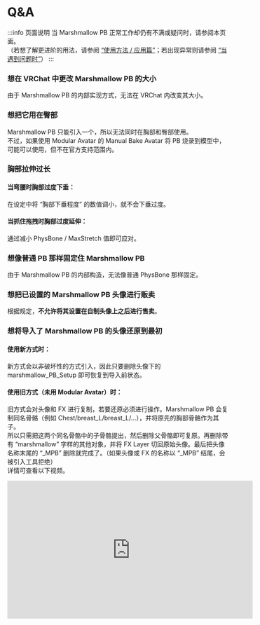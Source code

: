 
# Q&A

:::info 页面说明
当 Marshmallow PB 正常工作却仍有不满或疑问时，请参阅本页面。  
（若想了解更进阶的用法，请参阅 [“使用方法 / 应用篇”](https://wataame89.github.io/documents-wataameya/marshmallowPB/howtouse/addition)；若出现异常则请参阅 [“当遇到问题时”](https://wataame89.github.io/documents-wataameya/marshmallowPB/howtouse/addition)）
:::

### 想在 VRChat 中更改 Marshmallow PB 的大小

由于 Marshmallow PB 的内部实现方式，无法在 VRChat 内改变其大小。

### 想把它用在臀部

Marshmallow PB 只能引入一个，所以无法同时在胸部和臀部使用。  
不过，如果使用 Modular Avatar 的 Manual Bake Avatar 将 PB 烧录到模型中，可能可以使用，但不在官方支持范围内。

### 胸部拉伸过长

#### 当弯腰时胸部过度下垂：

在设定中将 “胸部下垂程度” 的数值调小，就不会下垂过度。

#### 当抓住拖拽时胸部过度延伸：

通过减小 PhysBone / MaxStretch 值即可应对。

### 想像普通 PB 那样固定住 Marshmallow PB

由于 Marshmallow PB 的内部构造，无法像普通 PhysBone 那样固定。

### 想把已设置的 Marshmallow PB 头像进行贩卖

根据规定，**不允许将其设置在自制头像上之后进行售卖**。

### 想将导入了 Marshmallow PB 的头像还原到最初

#### 使用新方式时：

新方式会以非破坏性的方式引入，因此只要删除头像下的 marshmallow_PB_Setup 即可恢复到导入前状态。

#### 使用旧方式（未用 Modular Avatar）时：

旧方式会对头像和 FX 进行复制，若要还原必须进行操作。Marshmallow PB 会复制同名骨骼（例如 Chest/breast_L/breast_L/…），并将原先的胸部骨骼作为其子。  
所以只需把这两个同名骨骼中的子骨骼提出，然后删除父骨骼即可复原。再删除带有 “marshmallow” 字样的其他对象，并将 FX Layer 切回原始头像。最后把头像名称末尾的 “\_MPB” 删除就完成了。（如果头像或 FX 的名称以 “\_MPB” 结尾，会被引入工具拒绝）  
详情可查看以下视频。

<iframe width="560" height="315" src="https://www.youtube.com/embed/Nh1pLiSWz6I?si=6jGZxrHTBik8gz7L" title="YouTube video player" frameBorder="0" allow="accelerometer; autoplay; clipboard-write; encrypted-media; gyroscope; picture-in-picture; web-share" allowFullScreen></iframe>


